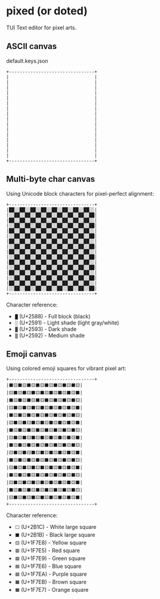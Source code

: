 # pixed (or doted)

TUI Text editor for pixel arts.

ASCII canvas
------------

default.keys.json

```
+--------------------------------+
|                                |
|                                |
|                                |
|                                |
|                                |
|                                |
|                                |
|                                |
|                                |
|                                |
|                                |
|                                |
|                                |
|                                |
|                                |
|                                |
+--------------------------------+
```

Multi-byte char canvas
----------------------

Using Unicode block characters for pixel-perfect alignment:

```
+--------------------------------+
|██░░██░░██░░██░░██░░██░░██░░██░░|
|░░██░░██░░██░░██░░██░░██░░██░░██|
|██░░██░░██░░██░░██░░██░░██░░██░░|
|░░██░░██░░██░░██░░██░░██░░██░░██|
|██░░██░░██░░██░░██░░██░░██░░██░░|
|░░██░░██░░██░░██░░██░░██░░██░░██|
|██░░██░░██░░██░░██░░██░░██░░██░░|
|░░██░░██░░██░░██░░██░░██░░██░░██|
|██░░██░░██░░██░░██░░██░░██░░██░░|
|░░██░░██░░██░░██░░██░░██░░██░░██|
|██░░██░░██░░██░░██░░██░░██░░██░░|
|░░██░░██░░██░░██░░██░░██░░██░░██|
|██░░██░░██░░██░░██░░██░░██░░██░░|
|░░██░░██░░██░░██░░██░░██░░██░░██|
|██░░██░░██░░██░░██░░██░░██░░██░░|
|░░██░░██░░██░░██░░██░░██░░██░░██|
+--------------------------------+
```

Character reference:
- `█` (U+2588) - Full block (black)
- `░` (U+2591) - Light shade (light gray/white)
- `▓` (U+2593) - Dark shade 
- `▒` (U+2592) - Medium shade


Emoji canvas
------------

Using colored emoji squares for vibrant pixel art:

```
+--------------------------------+
|⬛🟨⬛🟨⬛🟨⬛🟨⬛🟨⬛🟨⬛🟨⬛🟨|
|🟨⬛🟨⬛🟨⬛🟨⬛🟨⬛🟨⬛🟨⬛🟨⬛|
|⬛🟨⬛🟨⬛🟨⬛🟨⬛🟨⬛🟨⬛🟨⬛🟨|
|🟨⬛🟨⬛🟨⬛🟨⬛🟨⬛🟨⬛🟨⬛🟨⬛|
|⬛🟨⬛🟨⬛🟨⬛🟨⬛🟨⬛🟨⬛🟨⬛🟨|
|🟨⬛🟨⬛🟨⬛🟨⬛🟨⬛🟨⬛🟨⬛🟨⬛|
|⬛🟨⬛🟨⬛🟨⬛🟨⬛🟨⬛🟨⬛🟨⬛🟨|
|🟨⬛🟨⬛🟨⬛🟨⬛🟨⬛🟨⬛🟨⬛🟨⬛|
|⬛🟨⬛🟨⬛🟨⬛🟨⬛🟨⬛🟨⬛🟨⬛🟨|
|🟨⬛🟨⬛🟨⬛🟨⬛🟨⬛🟨⬛🟨⬛🟨⬛|
|⬛🟨⬛🟨⬛🟨⬛🟨⬛🟨⬛🟨⬛🟨⬛🟨|
|🟨⬛🟨⬛🟨⬛🟨⬛🟨⬛🟨⬛🟨⬛🟨⬛|
|⬛🟨⬛🟨⬛🟨⬛🟨⬛🟨⬛🟨⬛🟨⬛🟨|
|🟨⬛🟨⬛🟨⬛🟨⬛🟨⬛🟨⬛🟨⬛🟨⬛|
|⬛🟨⬛🟨⬛🟨⬛🟨⬛🟨⬛🟨⬛🟨⬛🟨|
|🟨⬛🟨⬛🟨⬛🟨⬛🟨⬛🟨⬛🟨⬛🟨⬛|
+--------------------------------+
```

Character reference:
- `⬜` (U+2B1C) - White large square
- `⬛` (U+2B1B) - Black large square
- `🟨` (U+1F7E8) - Yellow square
- `🟥` (U+1F7E5) - Red square
- `🟩` (U+1F7E9) - Green square
- `🟦` (U+1F7E6) - Blue square
- `🟪` (U+1F7EA) - Purple square
- `🟫` (U+1F7EB) - Brown square
- `🟧` (U+1F7E7) - Orange square

